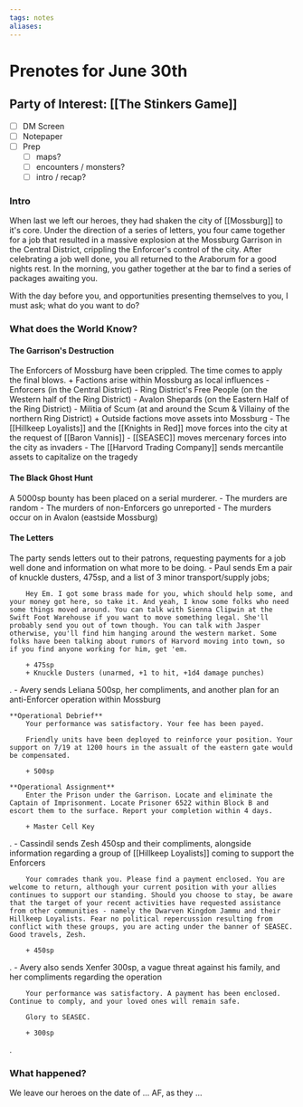 ```yaml
---
tags: notes
aliases:
---
```


# Prenotes for June 30th
## Party of Interest: [[The Stinkers Game]]
- [ ] DM Screen
- [ ] Notepaper
- [ ] Prep
	- [ ] maps?
	- [ ] encounters / monsters?
	- [ ] intro / recap?

### Intro

When last we left our heroes, they had shaken the city of [[Mossburg]] to it's core. Under the direction of a series of letters, you four came together for a job that resulted in a massive explosion at the Mossburg Garrison in the Central District, crippling the Enforcer's control of the city. After celebrating a job well done, you all returned to the Araborum for a good nights rest. In the morning, you gather together at the bar to find a series of packages awaiting you. 

With the day before you, and opportunities presenting themselves to you, I must ask; what do you want to do?

### What does the World Know?
#### The Garrison's Destruction
The Enforcers of Mossburg have been crippled. The time comes to apply the final blows.
	+ Factions arise within Mossburg as local influences
		- Enforcers (in the Central District)
		- Ring District's Free People (on the Western half of the Ring District)
		- Avalon Shepards (on the Eastern Half of the Ring District)
		- Militia of Scum (at and around the Scum & Villainy of the northern Ring District) 
	+ Outside factions move assets into Mossburg
		- The [[Hillkeep Loyalists]] and the [[Knights in Red]] move forces into the city at the request of [[Baron Vannis]]
		- [[SEASEC]] moves mercenary forces into the city as invaders
		- The [[Harvord Trading Company]] sends mercantile assets to capitalize on the tragedy 
#### The Black Ghost Hunt
A 5000sp bounty has been placed on a serial murderer.
	- The murders are random
	- The murders of non-Enforcers go unreported
	- The murders occur on in Avalon (eastside Mossburg)
#### The Letters
The party sends letters out to their patrons, requesting payments for a job well done and information on what more to be doing.
	- Paul sends Em a pair of knuckle dusters, 475sp, and a list of 3 minor transport/supply jobs;

```
	Hey Em. I got some brass made for you, which should help some, and your money got here, so take it. And yeah, I know some folks who need some things moved around. You can talk with Sienna Clipwin at the Swift Foot Warehouse if you want to move something legal. She'll probably send you out of town though. You can talk with Jasper otherwise, you'll find him hanging around the western market. Some folks have been talking about rumors of Harvord moving into town, so if you find anyone working for him, get 'em.

	+ 475sp
	+ Knuckle Dusters (unarmed, +1 to hit, +1d4 damage punches)
```
.
	- Avery sends Leliana 500sp, her compliments, and another plan for an anti-Enforcer operation within Mossburg
```
**Operational Debrief**
	Your performance was satisfactory. Your fee has been payed.

	Friendly units have been deployed to reinforce your position. Your support on 7/19 at 1200 hours in the assualt of the eastern gate would be compensated. 

	+ 500sp

**Operational Assignment**
	Enter the Prison under the Garrison. Locate and eliminate the Captain of Imprisonment. Locate Prisoner 6522 within Block B and escort them to the surface. Report your completion within 4 days.

	+ Master Cell Key
```
. 
	- Cassindil sends Zesh 450sp and their compliments, alongside information regarding a group of [[Hillkeep Loyalists]] coming to support the Enforcers 
```
	Your comrades thank you. Please find a payment enclosed. You are welcome to return, although your current position with your allies continues to support our standing. Should you choose to stay, be aware that the target of your recent activities have requested assistance from other communities - namely the Dwarven Kingdom Jammu and their Hillkeep Loyalists. Fear no political repercussion resulting from conflict with these groups, you are acting under the banner of SEASEC. Good travels, Zesh.

	+ 450sp
```
.
	- Avery also sends Xenfer 300sp, a vague threat against his family, and her compliments regarding the operation
```
	Your performance was satisfactory. A payment has been enclosed. Continue to comply, and your loved ones will remain safe.

	Glory to SEASEC.

	+ 300sp
```
.

### What happened?


We leave our heroes on the date of ... AF, as they ...
